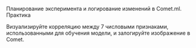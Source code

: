  Планирование эксперимента и логирование изменений в Comet.ml. Практика

 Визуализируйте корреляцию между 7 числовыми признаками, использованными для обучения модели, и залогируйте изображение в Comet.
 
